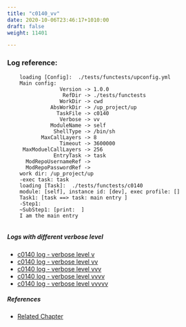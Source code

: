 ```yaml
---
title: "c0140_vv"
date: 2020-10-06T23:46:17+1010:00
draft: false
weight: 11401

---
```


### Log reference: <no value>

```
    loading [Config]:  ./tests/functests/upconfig.yml
    Main config:
                 Version -> 1.0.0
                  RefDir -> ./tests/functests
                 WorkDir -> cwd
              AbsWorkDir -> /up_project/up
                TaskFile -> c0140
                 Verbose -> vv
              ModuleName -> self
               ShellType -> /bin/sh
           MaxCallLayers -> 8
                 Timeout -> 3600000
     MaxModuelCallLayers -> 256
               EntryTask -> task
      ModRepoUsernameRef -> 
      ModRepoPasswordRef -> 
    work dir: /up_project/up
    -exec task: task
    loading [Task]:  ./tests/functests/c0140
    module: [self], instance id: [dev], exec profile: []
    Task1: [task ==> task: main entry ]
    -Step1:
    ~SubStep1: [print:  ]
    I am the main entry
    
```

##### Logs with different verbose level
* [c0140 log - verbose level v](../../logs/c0140_v)
* [c0140 log - verbose level vv](../../logs/c0140_vv)
* [c0140 log - verbose level vvv](../../logs/c0140_vvv)
* [c0140 log - verbose level vvvv](../../logs/c0140_vvvv)
* [c0140 log - verbose level vvvvv](../../logs/c0140_vvvvv)

##### References
* [Related Chapter](../../usage/c0140)
